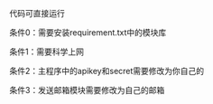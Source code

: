 代码可直接运行

条件0：需要安装requirement.txt中的模块库

条件1：需要科学上网

条件2：主程序中的apikey和secret需要修改为你自己的

条件3：发送邮箱模块需要修改为自己的邮箱
